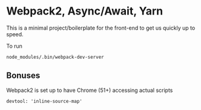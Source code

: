 # Webpack2, Async/Await, Yarn

This is a minimal project/boilerplate for the front-end to get us quickly up to speed. 

To run

    node_modules/.bin/webpack-dev-server

## Bonuses 

Webpack2 is set up to have Chrome (51+) accessing actual scripts

    devtool: 'inline-source-map'


